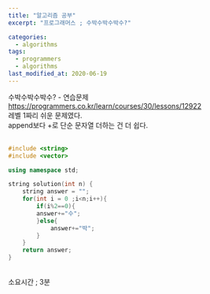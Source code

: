 ```yaml
---
title: "알고리즘 공부"
excerpt: "프로그래머스 ; 수박수박수박수?"

categories:
  - algorithms
tags:
  - programmers
  - algorithms
last_modified_at: 2020-06-19
---
```

수박수박수박수? - 연습문제  
<https://programmers.co.kr/learn/courses/30/lessons/12922>  
레벨 1짜리 쉬운 문제였다.  
append보다 +로 단순 문자열 더하는 건 더 쉽다.  
<br>
```cpp
#include <string>
#include <vector>

using namespace std;

string solution(int n) {
    string answer = "";
    for(int i = 0 ;i<n;i++){
        if(i%2==0){
        answer+="수";
        }else{
            answer+="박";
        }
    }
    return answer;
}
```
<br>
소요시간 ; 3분
